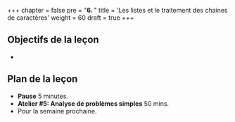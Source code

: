 +++
chapter = false
pre = "<b>6. </b>"
title = 'Les listes et le traitement des chaines de caractères'
weight = 60
draft = true
+++

## Objectifs de la leçon

- 

## Plan de la leçon

- **Pause** 5 minutes.
- **Atelier #5: Analyse de problèmes simples** 50 mins.
- Pour la semaine prochaine.
